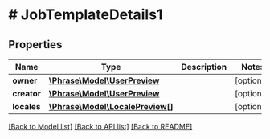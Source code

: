 # # JobTemplateDetails1

## Properties

Name | Type | Description | Notes
------------ | ------------- | ------------- | -------------
**owner** | [**\Phrase\Model\UserPreview**](UserPreview.md) |  | [optional] 
**creator** | [**\Phrase\Model\UserPreview**](UserPreview.md) |  | [optional] 
**locales** | [**\Phrase\Model\LocalePreview[]**](LocalePreview.md) |  | [optional] 

[[Back to Model list]](../../README.md#documentation-for-models) [[Back to API list]](../../README.md#documentation-for-api-endpoints) [[Back to README]](../../README.md)


